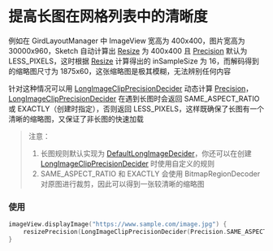 # 提高长图在网格列表中的清晰度

例如在 GirdLayoutManager 中 ImageView 宽高为 400x400，图片宽高为 30000x960，Sketch 自动计算出 [Resize] 为 400x400 且
[Precision] 默认为 LESS_PIXELS，这时根据 [Resize] 计算得出的 inSampleSize 为 16，而解码得到的缩略图尺寸为
1875x60，这张缩略图是极其模糊，无法辨别任何内容

针对这种情况可以用 [LongImageClipPrecisionDecider] 动态计算 [Precision]，[LongImageClipPrecisionDecider] 在遇到长图时会返回
SAME_ASPECT_RATIO 或 EXACTLY（创建时指定），否则返回 LESS_PIXELS，这样既确保了长图有一个清晰的缩略图，又保证了非长图的快速加载

> 注意：
> 1. 长图规则默认实现为 [DefaultLongImageDecider]，你还可以在创建 [LongImageClipPrecisionDecider] 时使用自定义的规则
> 2. SAME_ASPECT_RATIO 和 EXACTLY 会使用 BitmapRegionDecoder 对原图进行裁剪，因此可以得到一张较清晰的缩略图

### 使用

```kotlin
imageView.displayImage("https://www.sample.com/image.jpg") {
    resizePrecision(LongImageClipPrecisionDecider(Precision.SAME_ASPECT_RATIO))
}
```

[Sketch]: ../../sketch-core/src/main/java/com/github/panpf/sketch/Sketch.kt

[Resize]: ../../sketch-core/src/main/java/com/github/panpf/sketch/resize/Resize.kt

[Precision]: ../../sketch-core/src/main/java/com/github/panpf/sketch/resize/Precision.kt

[LongImageClipPrecisionDecider]: ../../sketch-core/src/main/java/com/github/panpf/sketch/resize/PrecisionDecider.kt

[DefaultLongImageDecider]: ../../sketch-core/src/main/java/com/github/panpf/sketch/resize/LongImageDecider.kt